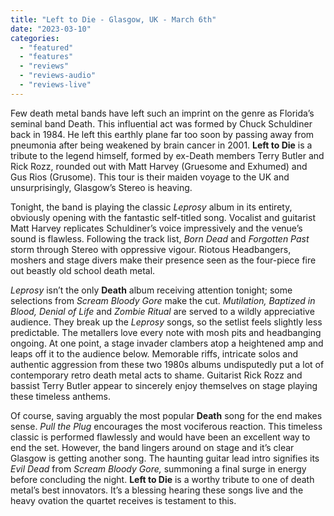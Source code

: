 ```yaml
---
title: "Left to Die - Glasgow, UK - March 6th"
date: "2023-03-10"
categories: 
  - "featured"
  - "features"
  - "reviews"
  - "reviews-audio"
  - "reviews-live"
---
```


Few death metal bands have left such an imprint on the genre as Florida’s seminal band Death. This influential act was formed by Chuck Schuldiner back in 1984. He left this earthly plane far too soon by passing away from pneumonia after being weakened by brain cancer in 2001. **Left to Die** is a tribute to the legend himself, formed by ex-Death members Terry Butler and Rick Rozz, rounded out with Matt Harvey (Gruesome and Exhumed) and Gus Rios (Grusome). This tour is their maiden voyage to the UK and unsurprisingly, Glasgow’s Stereo is heaving. 

Tonight, the band is playing the classic _Leprosy_ album in its entirety, obviously opening with the fantastic self-titled song. Vocalist and guitarist Matt Harvey replicates Schuldiner’s voice impressively and the venue’s sound is flawless. Following the track list, _Born Dead_ and _Forgotten Past_ storm through Stereo with oppressive vigour. Riotous Headbangers, moshers and stage divers make their presence seen as the four-piece fire out beastly old school death metal. 

_Leprosy_ isn’t the only **Death** album receiving attention tonight; some selections from _Scream Bloody Gore_ make the cut. _Mutilation, Baptized in Blood, Denial of Life_ and _Zombie Ritual_ are served to a wildly appreciative audience. They break up the _Leprosy_ songs, so the setlist feels slightly less predictable. The metallers love every note with mosh pits and headbanging ongoing. At one point, a stage invader clambers atop a heightened amp and leaps off it to the audience below. Memorable riffs, intricate solos and authentic aggression from these two 1980s albums undisputedly put a lot of contemporary retro death metal acts to shame. Guitarist Rick Rozz and bassist Terry Butler appear to sincerely enjoy themselves on stage playing these timeless anthems. 

Of course, saving arguably the most popular **Death** song for the end makes sense. _Pull the Plug_ encourages the most vociferous reaction. This timeless classic is performed flawlessly and would have been an excellent way to end the set. However, the band lingers around on stage and it’s clear Glasgow is getting another song. The haunting guitar lead intro signifies its _Evil Dead_ from _Scream Bloody Gore,_ summoning a final surge in energy before concluding the night. **Left to Die** is a worthy tribute to one of death metal’s best innovators. It’s a blessing hearing these songs live and the heavy ovation the quartet receives is testament to this.
